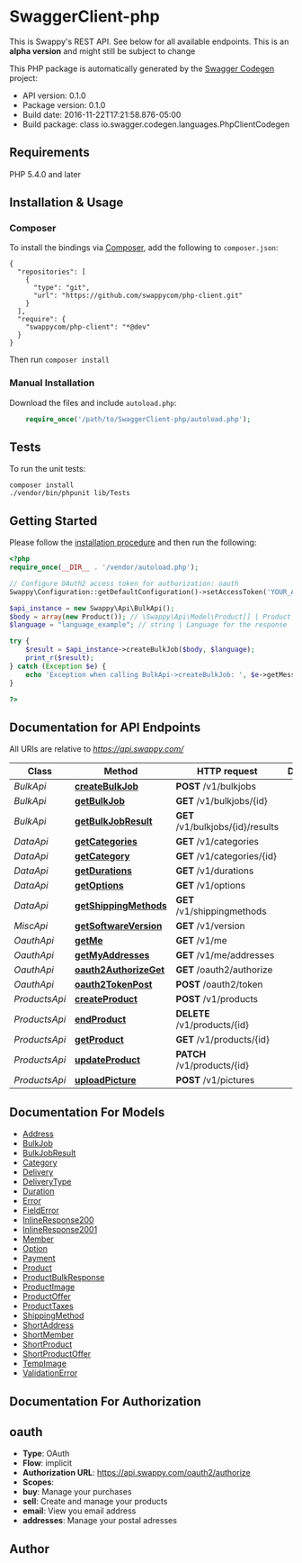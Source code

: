 # SwaggerClient-php
This is Swappy's REST API. See below for all available endpoints. This is an <strong>alpha version</strong> and might still be subject to change

This PHP package is automatically generated by the [Swagger Codegen](https://github.com/swagger-api/swagger-codegen) project:

- API version: 0.1.0
- Package version: 0.1.0
- Build date: 2016-11-22T17:21:58.876-05:00
- Build package: class io.swagger.codegen.languages.PhpClientCodegen

## Requirements

PHP 5.4.0 and later

## Installation & Usage
### Composer

To install the bindings via [Composer](http://getcomposer.org/), add the following to `composer.json`:

```
{
  "repositories": [
    {
      "type": "git",
      "url": "https://github.com/swappycom/php-client.git"
    }
  ],
  "require": {
    "swappycom/php-client": "*@dev"
  }
}
```

Then run `composer install`

### Manual Installation

Download the files and include `autoload.php`:

```php
    require_once('/path/to/SwaggerClient-php/autoload.php');
```

## Tests

To run the unit tests:

```
composer install
./vendor/bin/phpunit lib/Tests
```

## Getting Started

Please follow the [installation procedure](#installation--usage) and then run the following:

```php
<?php
require_once(__DIR__ . '/vendor/autoload.php');

// Configure OAuth2 access token for authorization: oauth
Swappy\Configuration::getDefaultConfiguration()->setAccessToken('YOUR_ACCESS_TOKEN');

$api_instance = new Swappy\Api\BulkApi();
$body = array(new Product()); // \Swappy\Api\Model\Product[] | Product list to be uploaded
$language = "language_example"; // string | Language for the response

try {
    $result = $api_instance->createBulkJob($body, $language);
    print_r($result);
} catch (Exception $e) {
    echo 'Exception when calling BulkApi->createBulkJob: ', $e->getMessage(), PHP_EOL;
}

?>
```

## Documentation for API Endpoints

All URIs are relative to *https://api.swappy.com/*

Class | Method | HTTP request | Description
------------ | ------------- | ------------- | -------------
*BulkApi* | [**createBulkJob**](docs/Api/BulkApi.md#createbulkjob) | **POST** /v1/bulkjobs | 
*BulkApi* | [**getBulkJob**](docs/Api/BulkApi.md#getbulkjob) | **GET** /v1/bulkjobs/{id} | 
*BulkApi* | [**getBulkJobResult**](docs/Api/BulkApi.md#getbulkjobresult) | **GET** /v1/bulkjobs/{id}/results | 
*DataApi* | [**getCategories**](docs/Api/DataApi.md#getcategories) | **GET** /v1/categories | 
*DataApi* | [**getCategory**](docs/Api/DataApi.md#getcategory) | **GET** /v1/categories/{id} | 
*DataApi* | [**getDurations**](docs/Api/DataApi.md#getdurations) | **GET** /v1/durations | 
*DataApi* | [**getOptions**](docs/Api/DataApi.md#getoptions) | **GET** /v1/options | 
*DataApi* | [**getShippingMethods**](docs/Api/DataApi.md#getshippingmethods) | **GET** /v1/shippingmethods | 
*MiscApi* | [**getSoftwareVersion**](docs/Api/MiscApi.md#getsoftwareversion) | **GET** /v1/version | 
*OauthApi* | [**getMe**](docs/Api/OauthApi.md#getme) | **GET** /v1/me | 
*OauthApi* | [**getMyAddresses**](docs/Api/OauthApi.md#getmyaddresses) | **GET** /v1/me/addresses | 
*OauthApi* | [**oauth2AuthorizeGet**](docs/Api/OauthApi.md#oauth2authorizeget) | **GET** /oauth2/authorize | 
*OauthApi* | [**oauth2TokenPost**](docs/Api/OauthApi.md#oauth2tokenpost) | **POST** /oauth2/token | 
*ProductsApi* | [**createProduct**](docs/Api/ProductsApi.md#createproduct) | **POST** /v1/products | 
*ProductsApi* | [**endProduct**](docs/Api/ProductsApi.md#endproduct) | **DELETE** /v1/products/{id} | 
*ProductsApi* | [**getProduct**](docs/Api/ProductsApi.md#getproduct) | **GET** /v1/products/{id} | 
*ProductsApi* | [**updateProduct**](docs/Api/ProductsApi.md#updateproduct) | **PATCH** /v1/products/{id} | 
*ProductsApi* | [**uploadPicture**](docs/Api/ProductsApi.md#uploadpicture) | **POST** /v1/pictures | 


## Documentation For Models

 - [Address](docs/Model/Address.md)
 - [BulkJob](docs/Model/BulkJob.md)
 - [BulkJobResult](docs/Model/BulkJobResult.md)
 - [Category](docs/Model/Category.md)
 - [Delivery](docs/Model/Delivery.md)
 - [DeliveryType](docs/Model/DeliveryType.md)
 - [Duration](docs/Model/Duration.md)
 - [Error](docs/Model/Error.md)
 - [FieldError](docs/Model/FieldError.md)
 - [InlineResponse200](docs/Model/InlineResponse200.md)
 - [InlineResponse2001](docs/Model/InlineResponse2001.md)
 - [Member](docs/Model/Member.md)
 - [Option](docs/Model/Option.md)
 - [Payment](docs/Model/Payment.md)
 - [Product](docs/Model/Product.md)
 - [ProductBulkResponse](docs/Model/ProductBulkResponse.md)
 - [ProductImage](docs/Model/ProductImage.md)
 - [ProductOffer](docs/Model/ProductOffer.md)
 - [ProductTaxes](docs/Model/ProductTaxes.md)
 - [ShippingMethod](docs/Model/ShippingMethod.md)
 - [ShortAddress](docs/Model/ShortAddress.md)
 - [ShortMember](docs/Model/ShortMember.md)
 - [ShortProduct](docs/Model/ShortProduct.md)
 - [ShortProductOffer](docs/Model/ShortProductOffer.md)
 - [TempImage](docs/Model/TempImage.md)
 - [ValidationError](docs/Model/ValidationError.md)


## Documentation For Authorization


## oauth

- **Type**: OAuth
- **Flow**: implicit
- **Authorization URL**: https://api.swappy.com/oauth2/authorize
- **Scopes**: 
 - **buy**: Manage your purchases
 - **sell**: Create and manage your products
 - **email**: View you email address
 - **addresses**: Manage your postal adresses


## Author




